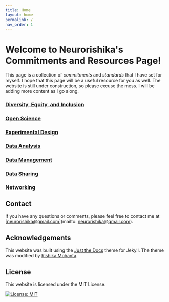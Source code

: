 ```yaml
---
title: Home
layout: home
permalink: /
nav_order: 1
---
```


# Welcome to Neurorishika's Commitments and Resources Page!

This page is a collection of *commitments* and *standards* that I have set for myself. I hope that this page will be a useful resource for you as well. The website is still under construction, so please excuse the mess. I will be adding more content as I go along.

### [Diversity, Equity, and Inclusion](/commitments/dei)

### [Open Science](/commitments/open-science)

### [Experimental Design](/commitments/experimental-design)

### [Data Analysis](/commitments/data-analysis)

### [Data Management](/commitments/data-management)

### [Data Sharing](/commitments/data-sharing)

### [Networking](/commitments/networking)


## Contact

If you have any questions or comments, please feel free to contact me at [neurorishika@gmail.com](mailto: neurorishika@gmail.com).

## Acknowledgements

This website was built using the [Just the Docs](https://pmarsceill.github.io/just-the-docs/) theme for Jekyll. The theme was modified by [Rishika Mohanta](https://neurorishika.github.io/).

## License

This website is licensed under the MIT License. 

[![License: MIT](https://img.shields.io/badge/License-MIT-yellow.svg)](https://opensource.org/licenses/MIT)